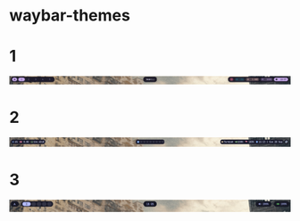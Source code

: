 # waybar-themes
# 1 
![image](https://github.com/maxuwuu/waybar-themes/blob/main/assets/1.png)
# 2 
![image](https://github.com/maxuwuu/waybar-themes/blob/main/assets/2.png)
# 3 
![image](https://github.com/maxuwuu/waybar-themes/blob/main/assets/3.png)
